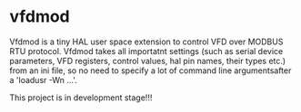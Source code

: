 # vfdmod
Vfdmod is a tiny HAL user space extension to control VFD over MODBUS RTU protocol. Vfdmod takes all importatnt settings (such as serial device parameters, VFD registers, control values, hal pin names, their types etc.) from an ini file, so no need to specify a lot of command line argumentsafter a 'loadusr -Wn ...'.

This project is in development stage!!!

